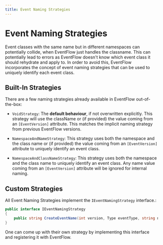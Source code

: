 ```yaml
---
title: Event Naming Strategies
---
```


# Event Naming Strategies

Event classes with the same name but in different namespaces can potentially collide, when EventFlow just handles the classname. This can potentially lead to errors as EventFlow doesn't know which event class it should rehydrate and apply to.
In order to avoid this, EventFlow incorporates the concept of event naming strategies that can be used to uniquely identify each event class.


## Built-In Strategies

There are a few naming strategies already available in EventFlow out-of-the-box:

- `VoidStrategy`: The **default behaviour**, if not overwritten explicitly. This strategy will use the className or (if provided) the value coming from an `[EventVersion]` attribute. This matches the implicit naming strategy from previous EventFlow versions.

- `NamespaceAndNameStrategy`: This strategy uses both the namespace and the class name or (if provided) the value coming from an `[EventVersion]` attribute to uniquely identify an event class.
- `NamespaceAndClassNameStrategy`: This strategy uses both the namespace and the class name to uniquely identify an event class. Any name value coming from an `[EventVersion]` attribute will be ignored for internal naming.

## Custom Strategies

All Event Naming Strategies implement the `IEventNamingStrategy` interface.:

```csharp
public interface IEventNamingStrategy
{
    public string CreateEventName(int version, Type eventType, string name);
}
```

One can come up with their own strategy by implementing this interface and registering it with EventFlow.
